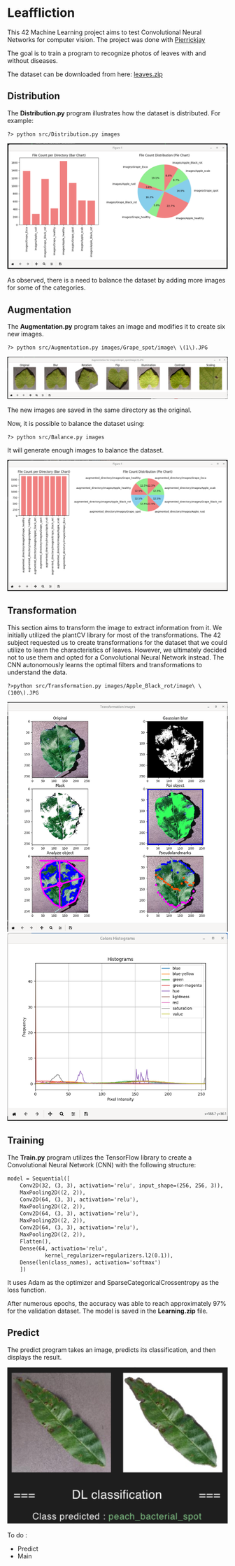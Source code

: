 # Leaffliction

This 42 Machine Learning project aims to test Convolutional Neural Networks for computer vision. The project was done with [Pierrickjay](https://github.com/Pierrickjay)

The goal is to train a program to recognize photos of leaves with and without diseases.

The dataset can be downloaded from here: [leaves.zip](https://cdn.intra.42.fr/document/document/17547/leaves.zip)

## Distribution

The **Distribution.py** program illustrates how the dataset is distributed. For example:

```
?> python src/Distribution.py images
```

![Distribution chart](./img/distribution.png "Distribution")

As observed, there is a need to balance the dataset by adding more images for some of the categories.

## Augmentation

The **Augmentation.py** program takes an image and modifies it to create six new images.

```
?> python src/Augmentation.py images/Grape_spot/image\ \(1\).JPG
```

![Augmentation](./img/Augmentation.png "Augmentation")

The new images are saved in the same directory as the original.

Now, it is possible to balance the dataset using:

```
?> python src/Balance.py images
```

It will generate enough images to balance the dataset.

![Balanced](./img/Balanced.png "Balanced")

## Transformation

This section aims to transform the image to extract information from it. We initially utilized the plantCV library for most of the transformations. The 42 subject requested us to create transformations for the dataset that we could utilize to learn the characteristics of leaves. However, we ultimately decided not to use them and opted for a Convolutional Neural Network instead. The CNN autonomously learns the optimal filters and transformations to understand the data.

```
?>python src/Transformation.py images/Apple_Black_rot/image\ \(100\).JPG
```

![Tranformation](./img/Transformation1.png "Tranformation")
![Tranformation](./img/Transformation2.png "Tranformation")

## Training


The **Train.py** program utilizes the TensorFlow library to create a Convolutional Neural Network (CNN) with the following structure: 

```
model = Sequential([
    Conv2D(32, (3, 3), activation='relu', input_shape=(256, 256, 3)),
    MaxPooling2D((2, 2)),
    Conv2D(64, (3, 3), activation='relu'),
    MaxPooling2D((2, 2)),
    Conv2D(64, (3, 3), activation='relu'),
    MaxPooling2D((2, 2)),
    Conv2D(64, (3, 3), activation='relu'),
    MaxPooling2D((2, 2)),
    Flatten(),
    Dense(64, activation='relu',
            kernel_regularizer=regularizers.l2(0.1)),
    Dense(len(class_names), activation='softmax')
    ])
```

It uses Adam as the optimizer and SparseCategoricalCrossentropy as the loss function.

After numerous epochs, the accuracy was able to reach approximately 97% for the validation dataset. The model is saved in the **Learning.zip** file.

## Predict

The predict program takes an image, predicts its classification, and then displays the result.

![Tranformation](./img/result.png "result")


To do : 
- Predict
- Main